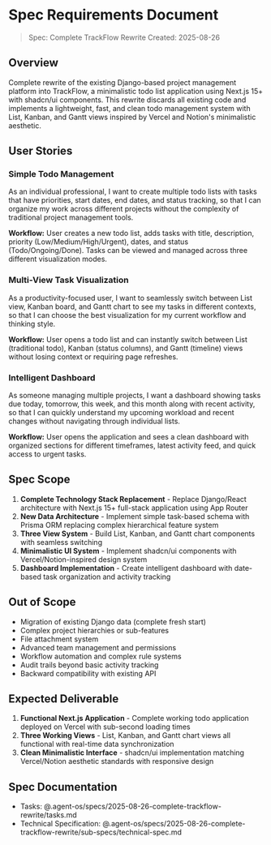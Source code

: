 # Spec Requirements Document

> Spec: Complete TrackFlow Rewrite
> Created: 2025-08-26

## Overview

Complete rewrite of the existing Django-based project management platform into TrackFlow, a minimalistic todo list application using Next.js 15+ with shadcn/ui components. This rewrite discards all existing code and implements a lightweight, fast, and clean todo management system with List, Kanban, and Gantt views inspired by Vercel and Notion's minimalistic aesthetic.

## User Stories

### Simple Todo Management

As an individual professional, I want to create multiple todo lists with tasks that have priorities, start dates, end dates, and status tracking, so that I can organize my work across different projects without the complexity of traditional project management tools.

**Workflow:** User creates a new todo list, adds tasks with title, description, priority (Low/Medium/High/Urgent), dates, and status (Todo/Ongoing/Done). Tasks can be viewed and managed across three different visualization modes.

### Multi-View Task Visualization

As a productivity-focused user, I want to seamlessly switch between List view, Kanban board, and Gantt chart to see my tasks in different contexts, so that I can choose the best visualization for my current workflow and thinking style.

**Workflow:** User opens a todo list and can instantly switch between List (traditional todo), Kanban (status columns), and Gantt (timeline) views without losing context or requiring page refreshes.

### Intelligent Dashboard

As someone managing multiple projects, I want a dashboard showing tasks due today, tomorrow, this week, and this month along with recent activity, so that I can quickly understand my upcoming workload and recent changes without navigating through individual lists.

**Workflow:** User opens the application and sees a clean dashboard with organized sections for different timeframes, latest activity feed, and quick access to urgent tasks.

## Spec Scope

1. **Complete Technology Stack Replacement** - Replace Django/React architecture with Next.js 15+ full-stack application using App Router
2. **New Data Architecture** - Implement simple task-based schema with Prisma ORM replacing complex hierarchical feature system
3. **Three View System** - Build List, Kanban, and Gantt chart components with seamless switching
4. **Minimalistic UI System** - Implement shadcn/ui components with Vercel/Notion-inspired design system
5. **Dashboard Implementation** - Create intelligent dashboard with date-based task organization and activity tracking

## Out of Scope

- Migration of existing Django data (complete fresh start)
- Complex project hierarchies or sub-features
- File attachment system
- Advanced team management and permissions
- Workflow automation and complex rule systems
- Audit trails beyond basic activity tracking
- Backward compatibility with existing API

## Expected Deliverable

1. **Functional Next.js Application** - Complete working todo application deployed on Vercel with sub-second loading times
2. **Three Working Views** - List, Kanban, and Gantt chart views all functional with real-time data synchronization
3. **Clean Minimalistic Interface** - shadcn/ui implementation matching Vercel/Notion aesthetic standards with responsive design

## Spec Documentation

- Tasks: @.agent-os/specs/2025-08-26-complete-trackflow-rewrite/tasks.md
- Technical Specification: @.agent-os/specs/2025-08-26-complete-trackflow-rewrite/sub-specs/technical-spec.md